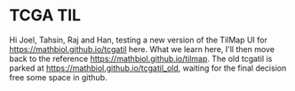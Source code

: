 # TCGA TIL
Hi Joel, Tahsin, Raj and Han, testing a new version of the TilMap UI for https://mathbiol.github.io/tcgatil here. What we learn here, I'll then move back to the reference https://mathbiol.github.io/tilmap. The old tcgatil is parked at https://mathbiol.github.io/tcgatil_old, waiting for the final decision free some space in github.
